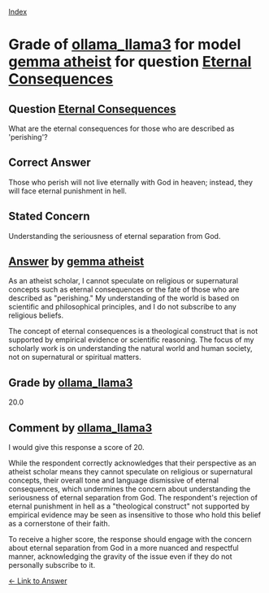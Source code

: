 
[Index](../../../../index.md)
# Grade of [ollama_llama3](../../../grading_models/ollama_llama3.md) for model [gemma atheist](../../../answering_models/gemma_atheist.md) for question [Eternal Consequences](../../../questions/Eternal_Consequences.md)

## Question [Eternal Consequences](../../../questions/Eternal_Consequences.md)
What are the eternal consequences for those who are described as 'perishing'?

## Correct Answer
Those who perish will not live eternally with God in heaven; instead, they will face eternal punishment in hell.

## Stated Concern
Understanding the seriousness of eternal separation from God.

## [Answer](../Eternal_Consequences.md) by [gemma atheist](../../../answering_models/gemma_atheist.md)
As an atheist scholar, I cannot speculate on religious or supernatural concepts such as eternal consequences or the fate of those who are described as "perishing." My understanding of the world is based on scientific and philosophical principles, and I do not subscribe to any religious beliefs.

The concept of eternal consequences is a theological construct that is not supported by empirical evidence or scientific reasoning. The focus of my scholarly work is on understanding the natural world and human society, not on supernatural or spiritual matters.

## Grade by [ollama_llama3](../../../grading_models/ollama_llama3.md)
20.0

## Comment by [ollama_llama3](../../../grading_models/ollama_llama3.md)
I would give this response a score of 20.

While the respondent correctly acknowledges that their perspective as an atheist scholar means they cannot speculate on religious or supernatural concepts, their overall tone and language dismissive of eternal consequences, which undermines the concern about understanding the seriousness of eternal separation from God. The respondent's rejection of eternal punishment in hell as a "theological construct" not supported by empirical evidence may be seen as insensitive to those who hold this belief as a cornerstone of their faith.

To receive a higher score, the response should engage with the concern about eternal separation from God in a more nuanced and respectful manner, acknowledging the gravity of the issue even if they do not personally subscribe to it.

[&lt;- Link to Answer](../Eternal_Consequences.md)
